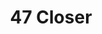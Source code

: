 ---
inv_num: 2019-037
add_credit:
url: 2019-037-47-closer
title: 47 Closer
year: '2019'
display_year: '2019'
medium: Oakley Men's Radar EV Path TDF Sunglasses, Green Bay Packers ONE SIZE Stretch
  Fit baseball hat, Panasonic LONG-RANGE KX-HN3001 Baby Monitor
dims:
pitch: Baby monitor, upside down Oakleys,&nbsp; surveillance, etc, etc.&nbsp;
ps:
live_url:
youtube:
related_code:
subheading:
download:
commission:
layout: things-i-made
---